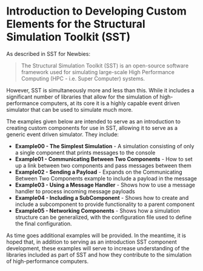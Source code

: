 # Introduction to Developing Custom Elements for the Structural Simulation Toolkit (SST)

As described in SST for Newbies:

> The Structural Simulation Toolkit (SST) is an open-source software framework used for simulating large-scale High Performance Computing (HPC - i.e. Super Computer) systems.

However, SST is simultaneously more and less than this.  While it includes a significant number of libraries that allow for the simulation of high-performance computers, at its core it is a highly capable event driven simulator that can be used to simulate much more.

The examples given below are intended to serve as an introduction to creating custom components for use in SST, allowing it to serve as a generic event driven simulator.  They include:

+ __Example00 - The Simplest Simulation__ - A simulation consisting of only a single component that prints messages to the console
+ __Example01 - Communicating Between Two Components__ - How to set up a link between two components and pass messages between them
+ __Example02 - Sending a Payload__ - Expands on the Communicating Between Two Components example to include a payload in the message
+ __Example03 - Using a Message Handler__ - Shows how to use a message handler to process incoming message payloads
+ __Example04 - Including a SubComponent__ - Shows how to create and include a subcomponent to provide functionality to a parent component
+ __Example05 - Networking Components__ - Shows how a simulation structure can be generalized, with the configuration file used to define the final configuration.

As time goes additional examples will be provided.  In the meantime, it is hoped that, in addition to serving as an introduction SST component development, these examples will serve to increase understanding of the libraries included as part of SST and how they contribute to the simulation of high-performance computers.
